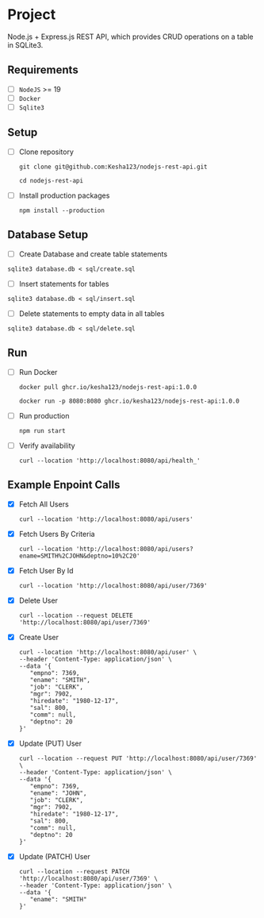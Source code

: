 # Project

Node.js + Express.js REST API, which provides CRUD operations on a table in SQLite3.

## Requirements

 - [ ] `NodeJS` >= 19
 - [ ] `Docker`
 - [ ] `Sqlite3`

## Setup
 - [ ] Clone repository
    ```
    git clone git@github.com:Kesha123/nodejs-rest-api.git

    cd nodejs-rest-api
    ```

 - [ ] Install production packages
    ```
    npm install --production
    ```

## Database Setup

- [ ] Create Database and create table statements
```
sqlite3 database.db < sql/create.sql
```

- [ ] Insert statements for tables
```
sqlite3 database.db < sql/insert.sql
```

- [ ] Delete statements to empty data in all tables
```
sqlite3 database.db < sql/delete.sql
```

## Run

 - [ ] Run Docker
    ```
    docker pull ghcr.io/kesha123/nodejs-rest-api:1.0.0
    ```

    ```
    docker run -p 8080:8080 ghcr.io/kesha123/nodejs-rest-api:1.0.0
    ```


 - [ ] Run production
    ```
    npm run start
    ```

 - [ ] Verify availability
    ```
    curl --location 'http://localhost:8080/api/health_'
    ```

## Example Enpoint Calls
 - [x] Fetch All Users
   ```
   curl --location 'http://localhost:8080/api/users'
   ```

 - [x] Fetch Users By Criteria
   ```
   curl --location 'http://localhost:8080/api/users?ename=SMITH%2CJOHN&deptno=10%2C20'
   ```

 - [x] Fetch User By Id
   ```
   curl --location 'http://localhost:8080/api/user/7369'
   ```

 - [x] Delete User
   ```
   curl --location --request DELETE 'http://localhost:8080/api/user/7369'
   ```

 - [x] Create User
   ```
   curl --location 'http://localhost:8080/api/user' \
   --header 'Content-Type: application/json' \
   --data '{
      "empno": 7369,
      "ename": "SMITH",
      "job": "CLERK",
      "mgr": 7902,
      "hiredate": "1980-12-17",
      "sal": 800,
      "comm": null,
      "deptno": 20
   }'
   ```

 - [x] Update (PUT) User
   ```
   curl --location --request PUT 'http://localhost:8080/api/user/7369' \
   --header 'Content-Type: application/json' \
   --data '{
      "empno": 7369,
      "ename": "JOHN",
      "job": "CLERK",
      "mgr": 7902,
      "hiredate": "1980-12-17",
      "sal": 800,
      "comm": null,
      "deptno": 20
   }'
   ```

 - [x] Update (PATCH) User
   ```
   curl --location --request PATCH 'http://localhost:8080/api/user/7369' \
   --header 'Content-Type: application/json' \
   --data '{
      "ename": "SMITH"
   }'
   ```
